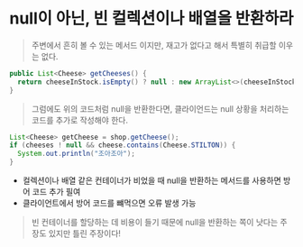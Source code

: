 # null이 아닌, 빈 컬렉션이나 배열을 반환하라

> 주변에서 흔히 볼 수 있는 메서드 이지만, 재고가 없다고 해서 특별히 취급할 이우는 없다.
```java
public List<Cheese> getCheeses() {
  return cheeseInStock.isEmpty() ? null : new ArrayList<>(cheeseInStock);
}
```

> 그럼에도 위의 코드처럼 null을 반환한다면, 클라이언드는 null 상황을 처리하는 코드를 추가로 작성해야 한다.

```java
List<Cheese> getCheese = shop.getCheese();
if (cheeses ! null && cheese.contains(Cheese.STILTON)) {
  System.out.println("조아조아");
}
```
- 컬렉션이나 배열 같은 컨테이너가 비었을 때 null을 반환하는 메서드를 사용하면 방어 코드 추가 필여
- 클라이언트에서 방어 코드를 뺴먹으면 오류 발생 가능


> 빈 컨테이너를 할당하는 데 비용이 들기 때문에 null을 반환하는 쪽이 낫다는 주장도 있지만 틀린 주장이다!
